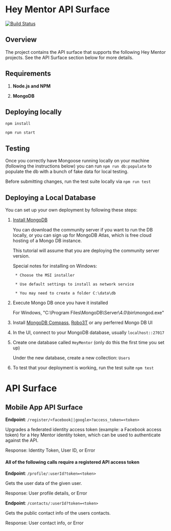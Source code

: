 # Hey Mentor API Surface

[![Build Status](https://travis-ci.com/Hey-Mentor/apis.svg?branch=master)](https://travis-ci.com/Hey-Mentor/apis)

## Overview

The project contains the API surface that supports the following Hey Mentor projects. See the API Surface section below for more details.

## Requirements

1. __Node.js and NPM__

2. __MongoDB__

## Deploying locally

`npm install`

`npm run start`

## Testing

Once you correctly have Mongoose running locally on your machine (following the instructions below) you can run `npm run db:populate` to populate the db with a bunch of fake data for local testing.

Before submitting changes, run the test suite locally via `npm run test`

## Deploying a Local Database

You can set up your own deployment by following these steps:

1. [Install MongoDB](https://docs.mongodb.com/v3.2/administration/install-community/)

    You can download the community server if you want to run the DB locally, or you can sign up for MongoDB Atlas, which is free cloud hosting of a Mongo DB instance.

    This tutorial will assume that you are deploying the community server version.

    Special notes for installing on Windows:

        * Choose the MSI installer

        * Use default settings to install as network service

        * You may need to create a folder C:\data\db


2. Execute Mongo DB once you have it installed

    For Windows, "C:\Program Files\MongoDB\Server\4.0\bin\mongod.exe"


3. Install [MongoDB Compass](https://www.mongodb.com/products/compass), [Robo3T](https://robomongo.org/) or any perferred Mongo DB UI

4. In the UI, connect to your MongoDB database, usually `localhost::27017`

5. Create one database called `HeyMentor` (only do this the first time you set up)

    Under the new database, create a new collection: `Users`

9. To test that your deployment is working, run the test suite `npm test`

# API Surface

## Mobile App API Surface

__Endpoint__: `/register/<facebook||google>?access_token=<token>`

Upgrades a federated identity access token (example: a Facebook access token) for a Hey Mentor identity token, which can be used to authenticate against the API.

Response: Identity Token, User ID, or Error

#### All of the following calls require a registered API access token 


__Endpoint__: `/profile/:userId?token=<token>`

Gets the user data of the given user.

Response: User profile details,  or Error

__Endpoint__: `/contacts/:userId?token=<token>`

Gets the public contact info of the users contacts.

Response: User contact info,  or Error

